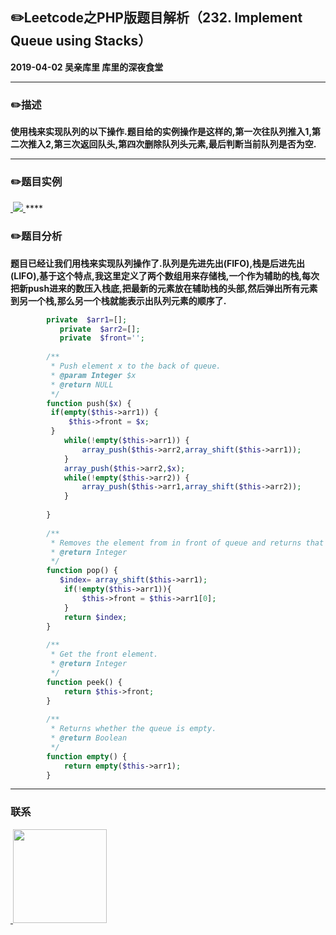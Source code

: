 ## :pencil2:Leetcode之PHP版题目解析（232. Implement Queue using Stacks）
**2019-04-02 吴亲库里 库里的深夜食堂**
****
### :pencil2:描述
 **使用栈来实现队列的以下操作.题目给的实例操作是这样的,第一次往队列推入1,第二次推入2,第三次返回队头,第四次删除队列头元素,最后判断当前队列是否为空.**
****
### :pencil2:题目实例
<a href="https://github.com/wuqinqiang/">
​    <img src="https://github.com/wuqinqiang/Lettcode-php/blob/master/images/232.png">
</a> 
****

### :pencil2:题目分析
**题目已经让我们用栈来实现队列操作了.队列是先进先出(FIFO),栈是后进先出(LIFO),基于这个特点,我这里定义了两个数组用来存储栈,一个作为辅助的栈,每次把新push进来的数压入栈底,把最新的元素放在辅助栈的头部,然后弹出所有元素到另一个栈,那么另一个栈就能表示出队列元素的顺序了.**

```php
        private  $arr1=[];
           private  $arr2=[];
           private  $front='';
         
        /**
         * Push element x to the back of queue.
         * @param Integer $x
         * @return NULL
         */
        function push($x) {
         if(empty($this->arr1)) {
             $this->front = $x;
         } 
            while(!empty($this->arr1)) {
                array_push($this->arr2,array_shift($this->arr1));
            }
            array_push($this->arr2,$x);
            while(!empty($this->arr2)) {
                array_push($this->arr1,array_shift($this->arr2));
            }
          
        }
      
        /**
         * Removes the element from in front of queue and returns that element.
         * @return Integer
         */
        function pop() {
           $index= array_shift($this->arr1);
            if(!empty($this->arr1)){
                $this->front = $this->arr1[0];
            }
            return $index;
        }
      
        /**
         * Get the front element.
         * @return Integer
         */
        function peek() {
            return $this->front;
        }
      
        /**
         * Returns whether the queue is empty.
         * @return Boolean
         */
        function empty() {
            return empty($this->arr1);
        }
```
****

### 联系

<a href="https://github.com/wuqinqiang/">
​    <img src="https://github.com/wuqinqiang/Lettcode-php/blob/master/qrcode_for_gh_c194f9d4cdb1_430.jpg" width="150px" height="150px">
</a> 
   
    
    
    

